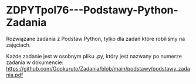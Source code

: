 # ZDPYTpol76---Podstawy-Python-Zadania
Rozwiązane zadania z Podstaw Python, tylko dla zadań które robiliśmy na zajęciach.

Każde zadanie jest w osobnym pliku .py, który jest nazwany po numerze zadania w dokumencie: https://github.com/Gookuruto/Zadania/blob/main/podstawy/podstawy_zadania.pdf
